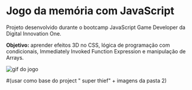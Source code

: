 # Jogo da memória com JavaScript

Projeto desenvolvido durante o bootcamp JavaScript Game Developer da Digital Innovation One.

**Objetivo:** aprender efeitos 3D no CSS, lógica de programação com condicionais, Immediately Invoked Function Expression e manipulação de Arrays.

<img src="https://github.com/isabelavs/dio-jogo-da-memoria/blob/master/img/jogo-da-memoria.gif" alt="gif do jogo">

#(usar como base do project " super thief" + imagens da pasta 2)
